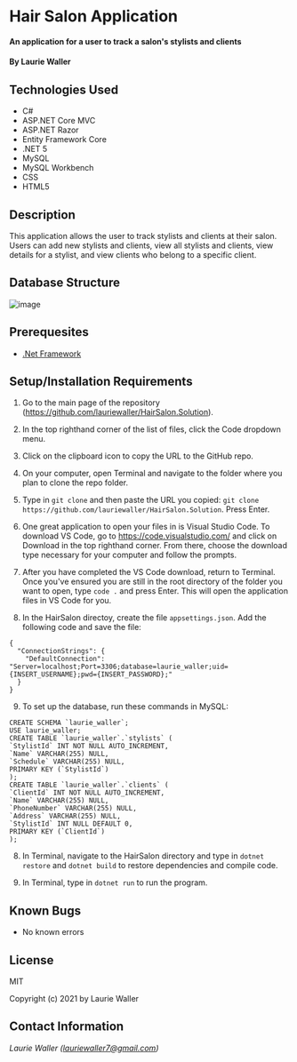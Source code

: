 # Hair Salon Application

#### An application for a user to track a salon's stylists and clients

#### By **Laurie Waller**

## Technologies Used

* C#
* ASP.NET Core MVC
* ASP.NET Razor
* Entity Framework Core
* .NET 5
* MySQL 
* MySQL Workbench
* CSS
* HTML5

## Description
This application allows the user to track stylists and clients at their salon. Users can add new stylists and clients, view all stylists and clients, view details for a stylist, and view clients who belong to a specific client. 

## Database Structure 

![image](https://user-images.githubusercontent.com/57472714/119250286-d7ac3900-bb53-11eb-9c3a-97cee44a7f67.png)

## Prerequesites
* [.Net Framework](https://dotnet.microsoft.com/download/dotnet/thank-you/sdk-2.2.106-macos-x64-installer)

## Setup/Installation Requirements

  1. Go to the main page of the repository (https://github.com/lauriewaller/HairSalon.Solution).
  2. In the top righthand corner of the list of files, click the Code dropdown menu.
  3. Click on the clipboard icon to copy the URL to the GitHub repo.
  4. On your computer, open Terminal and navigate to the folder where you plan to clone the repo folder.
  5. Type in `git clone` and then paste the URL you copied:
      `git clone https://github.com/lauriewaller/HairSalon.Solution`. Press Enter.
  6. One great application to open your files in is Visual Studio Code. To download VS Code, go to https://code.visualstudio.com/ and click on Download in the top righthand corner. From there, choose the download type necessary for your computer and follow the prompts.
  7. After you have completed the VS Code download, return to Terminal. Once you've ensured you are still in the root directory of the folder you want to open, type `code .` and press Enter. This will open the application files in VS Code for you.

  8. In the HairSalon directoy, create the file `appsettings.json`. Add the following code and save the file:

    {
      "ConnectionStrings": {
        "DefaultConnection": "Server=localhost;Port=3306;database=laurie_waller;uid={INSERT_USERNAME};pwd={INSERT_PASSWORD};"
      }
    }

  9. To set up the database, run these commands in MySQL:
  
    CREATE SCHEMA `laurie_waller`;
    USE laurie_waller;
    CREATE TABLE `laurie_waller`.`stylists` (
    `StylistId` INT NOT NULL AUTO_INCREMENT,
    `Name` VARCHAR(255) NULL,
    `Schedule` VARCHAR(255) NULL,
    PRIMARY KEY (`StylistId`)
    );
    CREATE TABLE `laurie_waller`.`clients` (
    `ClientId` INT NOT NULL AUTO_INCREMENT,
    `Name` VARCHAR(255) NULL,
    `PhoneNumber` VARCHAR(255) NULL,
    `Address` VARCHAR(255) NULL,
    `StylistId` INT NULL DEFAULT 0,
    PRIMARY KEY (`ClientId`)
    );

  8. In Terminal, navigate to the HairSalon directory and type in `dotnet restore` and `dotnet build` to restore dependencies and compile code.

  9. In Terminal, type in `dotnet run` to run the program. 


## Known Bugs

* No known errors

## License

MIT

Copyright (c) 2021 by Laurie Waller

## Contact Information

_Laurie Waller (lauriewaller7@gmail.com)_
